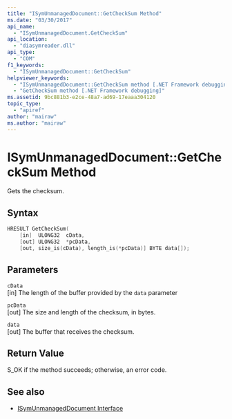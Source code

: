 ```yaml
---
title: "ISymUnmanagedDocument::GetCheckSum Method"
ms.date: "03/30/2017"
api_name: 
  - "ISymUnmanagedDocument.GetCheckSum"
api_location: 
  - "diasymreader.dll"
api_type: 
  - "COM"
f1_keywords: 
  - "ISymUnmanagedDocument::GetCheckSum"
helpviewer_keywords: 
  - "ISymUnmanagedDocument::GetCheckSum method [.NET Framework debugging]"
  - "GetCheckSum method [.NET Framework debugging]"
ms.assetid: 9bc881b3-e2ce-48a7-ad69-17eaaa304120
topic_type: 
  - "apiref"
author: "mairaw"
ms.author: "mairaw"
---
```

# ISymUnmanagedDocument::GetCheckSum Method
Gets the checksum.  
  
## Syntax  
  
```cpp  
HRESULT GetCheckSum(  
    [in]  ULONG32  cData,  
    [out] ULONG32  *pcData,  
    [out, size_is(cData), length_is(*pcData)] BYTE data[]);  
```  
  
## Parameters  
 `cData`  
 [in] The length of the buffer provided by the `data` parameter  
  
 `pcData`  
 [out] The size and length of the checksum, in bytes.  
  
 `data`  
 [out] The buffer that receives the checksum.  
  
## Return Value  
 S_OK if the method succeeds; otherwise, an error code.  
  
## See also

- [ISymUnmanagedDocument Interface](../../../../docs/framework/unmanaged-api/diagnostics/isymunmanageddocument-interface.md)
